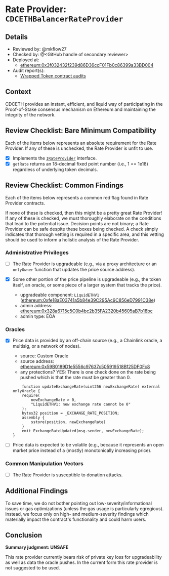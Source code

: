 # Rate Provider: `CDCETHBalancerRateProvider`

## Details
- Reviewed by: @mkflow27
- Checked by: @\<GitHub handle of secondary reviewer\>
- Deployed at:
    - [ethereum:0x3f032432f239d86D36ccF01Fb0c86399a33BD004](https://etherscan.io/address/0x3f032432f239d86d36ccf01fb0c86399a33bd004)
- Audit report(s):
    - [Wrapped Token contract audits](https://crypto.com/document/blocksec_securityaudit2024)

## Context
CDCETH provides an instant, efficient, and liquid way of participating in the Proof-of-Stake consensus mechanism on
Ethereum and maintaining the integrity of the network.

## Review Checklist: Bare Minimum Compatibility
Each of the items below represents an absolute requirement for the Rate Provider. If any of these is unchecked, the Rate Provider is unfit to use.

- [x] Implements the [`IRateProvider`](https://github.com/balancer/balancer-v2-monorepo/blob/bc3b3fee6e13e01d2efe610ed8118fdb74dfc1f2/pkg/interfaces/contracts/pool-utils/IRateProvider.sol) interface.
- [x] `getRate` returns an 18-decimal fixed point number (i.e., 1 == 1e18) regardless of underlying token decimals.

## Review Checklist: Common Findings
Each of the items below represents a common red flag found in Rate Provider contracts.

If none of these is checked, then this might be a pretty great Rate Provider! If any of these is checked, we must thoroughly elaborate on the conditions that lead to the potential issue. Decision points are not binary; a Rate Provider can be safe despite these boxes being checked. A check simply indicates that thorough vetting is required in a specific area, and this vetting should be used to inform a holistic analysis of the Rate Provider.

### Administrative Privileges
- [ ] The Rate Provider is upgradeable (e.g., via a proxy architecture or an `onlyOwner` function that updates the price source address).

- [x] Some other portion of the price pipeline is upgradeable (e.g., the token itself, an oracle, or some piece of a larger system that tracks the price).
    - upgradeable component: `LiquidETHV1` ([ethereum:0xfe18aE03741a5b84e39C295Ac9C856eD7991C38e](https://etherscan.io/address/0xfe18ae03741a5b84e39c295ac9c856ed7991c38e#readProxyContract))
    - admin address: [ethereum:0x328a6715c5C0b4bc2b35FA2320b45605aB7b18bc](https://etherscan.io/address/0x328a6715c5c0b4bc2b35fa2320b45605ab7b18bc)
    - admin type: EOA

### Oracles
- [x] Price data is provided by an off-chain source (e.g., a Chainlink oracle, a multisig, or a network of nodes).
    - source: Custom Oracle
    - source address: [ethereum:0x59B0189D1e5556c97637c505919518Bf25DF0Fc8](https://etherscan.io/address/0x59B0189D1e5556c97637c505919518Bf25DF0Fc8)
    - any protections? YES: There is one check done on the rate being pushed which is that the rate must be greater than 0.
    ```solidity
        function updateExchangeRate(uint256 newExchangeRate) external onlyOracle {
        require(
            newExchangeRate > 0,
            "LiquidETHV1: new exchange rate cannot be 0"
        );
        bytes32 position = _EXCHANGE_RATE_POSITION;
        assembly {
            sstore(position, newExchangeRate)
        }
        emit ExchangeRateUpdated(msg.sender, newExchangeRate);
    }
    ```

- [ ] Price data is expected to be volatile (e.g., because it represents an open market price instead of a (mostly) monotonically increasing price).

### Common Manipulation Vectors
- [ ] The Rate Provider is susceptible to donation attacks.

## Additional Findings
To save time, we do not bother pointing out low-severity/informational issues or gas optimizations (unless the gas usage is particularly egregious). Instead, we focus only on high- and medium-severity findings which materially impact the contract's functionality and could harm users.

## Conclusion
**Summary judgment: UNSAFE**

This rate provider currently bears risk of private key loss for upgradeability as well as data the oracle pushes. In the current form this rate provider is not suggested to be used.
